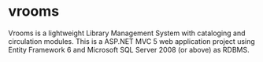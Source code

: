 # vrooms
Vrooms is a lightweight Library Management System with cataloging and circulation modules.
This is a ASP.NET MVC 5 web application project using Entity Framework 6 and Microsoft SQL Server 2008 (or above) as RDBMS.
